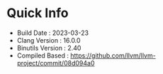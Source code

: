 # Quick Info
* Build Date : 2023-03-23
* Clang Version : 16.0.0
* Binutils Version : 2.40
* Compiled Based : https://github.com/llvm/llvm-project/commit/08d094a0
